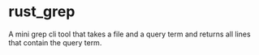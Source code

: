# rust_grep

A mini grep cli tool that takes a file and a query term and returns all lines that contain the query term.
